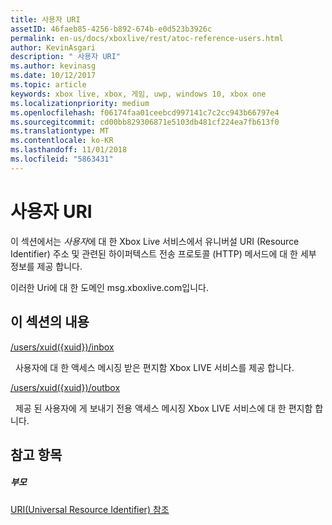 ```yaml
---
title: 사용자 URI
assetID: 46faeb85-4256-b892-674b-e0d523b3926c
permalink: en-us/docs/xboxlive/rest/atoc-reference-users.html
author: KevinAsgari
description: " 사용자 URI"
ms.author: kevinasg
ms.date: 10/12/2017
ms.topic: article
keywords: xbox live, xbox, 게임, uwp, windows 10, xbox one
ms.localizationpriority: medium
ms.openlocfilehash: f06174faa01ceebcd997141c7c2cc943b66797e4
ms.sourcegitcommit: cd00bb829306871e5103db481cf224ea7fb613f0
ms.translationtype: MT
ms.contentlocale: ko-KR
ms.lasthandoff: 11/01/2018
ms.locfileid: "5863431"
---
```

# <a name="users-uris"></a>사용자 URI
 
이 섹션에서는 *사용자*에 대 한 Xbox Live 서비스에서 유니버설 URI (Resource Identifier) 주소 및 관련된 하이퍼텍스트 전송 프로토콜 (HTTP) 메서드에 대 한 세부 정보를 제공 합니다.
 
이러한 Uri에 대 한 도메인 msg.xboxlive.com입니다.
 
<a id="ID4EFB"></a>

 
## <a name="in-this-section"></a>이 섹션의 내용

[/users/xuid({xuid})/inbox](uri-usersxuidinbox.md)

&nbsp;&nbsp;사용자에 대 한 액세스 메시징 받은 편지함 Xbox LIVE 서비스를 제공 합니다. 

[/users/xuid({xuid})/outbox](uri-usersxuidoutbox.md)

&nbsp;&nbsp;제공 된 사용자에 게 보내기 전용 액세스 메시징 Xbox LIVE 서비스에 대 한 편지함 합니다. 
 
<a id="ID4EOB"></a>

 
## <a name="see-also"></a>참고 항목
 
<a id="ID4EQB"></a>

 
##### <a name="parent"></a>부모 

[URI(Universal Resource Identifier) 참조](../atoc-xboxlivews-reference-uris.md)

   